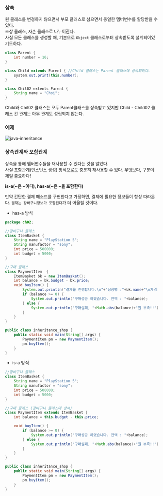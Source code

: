 ### 상속
원 클래스를 변경하지 않으면서 부모 클래스로 삼으면서 동일한 멤버변수를 할당받을 수 있다.  
조상 클래스, 자손 클래스로 나누어진다.  
사실 모든 클래스를 생성할 때, 기본으로 `Object` 클래스로부터 상속받도록 설계되어있기도하다.

```java
class Parent { 
    int number = 10;
}

class Child extends Parent { //Child 클래스는 Parent 클래스에 상속되었다.
    system.out.print(this.number);
}

class Chil02 extents Parent {
    String name = "Choi";
}
```
Child와 Chil02 클래스는 모두 Parent클래스를 상속받고 있지만 Child - Child02 클래스 간 관계는 아무 관계도 성립되지 않는다. 

### 예제
![java-inheritance](https://user-images.githubusercontent.com/46988995/105047506-c40d9a80-5aad-11eb-8e29-6ad46e7e086c.png)

### 상속관계와 포함관계
상속을 통해 멤버변수들을 재사용할 수 있다는 것을 알았다.  
사실 포함관계(인스턴스 생성) 방식으로도 충분히 재사용할 수 있다. 무엇보다, 구분이 제일 중요하다!

**is-a(~은 ~이다), has-a(~은 ~을 포함한다)**  

만약 간단한 결제 메소드를 구현한다고 가정하면, 결제에 필요한 정보들이 항상 따라온다. `결재는 장바구니정보가 포함된다`가 더 어울릴 것이다.

+ has-a 방식
```java
package ch02;

//장바구니 클래스  
class ItemBasket {
	String name = "PlayStation 5";
	String manufactor = "sony";
	int price = 500000;
	int budget = 5000;
}

//구매 클래스  
class PaymentItem  {
	ItemBasket bk = new ItemBasket();
	int balance = bk.budget - bk.price;
	void buyItem() {
		System.out.println("결제를 진행합니다.\n"+"상품명 :"+bk.name+"\n가격 : "+bk.price+"원\n"+"---------------------------");
		if (balance >= 0) {
			System.out.println("구매성공 하였습니다. 잔액 : "+balance);
		} else {
			System.out.println("구매실패, "+Math.abs(balance)+"원 부족!!");
		}
	}
}

public class inheritance_shop {
	public static void main(String[] args) {
		PaymentItem pm = new PaymentItem();
		pm.buyItem();
	}
}
```

+ is-a 방식
```java
//장바구니 클래스  
class ItemBasket {
	String name = "PlayStation 5";
	String manufactor = "sony";
	int price = 500000;
	int budget = 5000;
}

//구매 클래스 (장바구니 클래스에 상속) 
class PaymentItem extends ItemBasket {
	int balance = this.budget - this.price;

	void buyItem() {
		if (balance >= 0) {
			System.out.println("구매성공 하였습니다. 잔액 : "+balance);
		} else {
			System.out.println("구매실패, "+Math.abs(balance)+"원 부족!!");
		}
	}
}

public class inheritance_shop {
	public static void main(String[] args) {
		PaymentItem pm = new PaymentItem();
		pm.buyItem();
	}
}
```